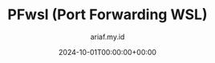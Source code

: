 ---
title: "PFwsl (Port Forwarding WSL)"
date: 2024-10-01T00:00:00+00:00
author: ariaf.my.id
layout: repo_post
repo:
  preview: https://www.youtube.com/embed/odoflJoAfBw?si=nuRT37r3CowhTyAq
  demo: https://github.com/ariafatah0711/pfwsl
  source: https://github.com/ariafatah0711/pfwsl
categories: repo
tags: [repo]
---